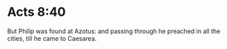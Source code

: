 # Acts 8:40

But Philip was found at Azotus: and passing through he preached in all the cities, till he came to Caesarea.